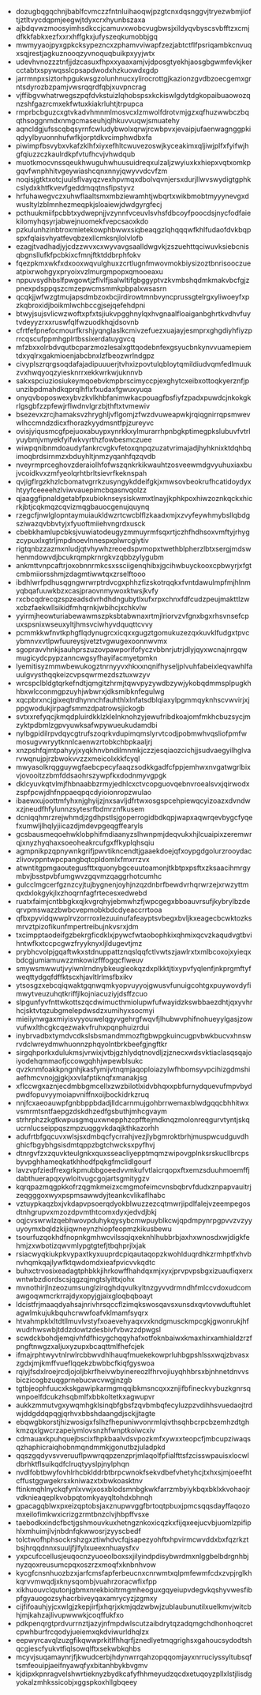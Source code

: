 * dozugbqgqchnjbablfcvmczzfntnluihaoqwjpzgtcnxdqsnggvjtryezwbmjioftjztltvycdqpmjeegwjtdyxcrxhyunbszaxa
* ajbdqvwzmoosyimhsdkccjcamuvxwobcvugbwsjxildyqvbyscsvbfftzxcmjdfkkfabkxezfxxrxhffgkxjufyszeqkumobbjgq
* mwmyyaojpyxgpkcksypezncxzphamvviwapfzezjabtctflfpsriqambkcnvuqxsqjrestjagkuznooqzyvnoquqbuikpxyyjwtx
* udevhvnozzztnfjjdzcasuxfhpxxyaaxamjvjdposgtyekhjaosgbgwmfevkjkercctabtxspywqsslcpsapdwodxhzkuowdxgdp
* jarrmnpxsiztorhpgukwsgzolunhnucxylirocrottgjkazionzgvdbzoecgemxgrntsdyrozbzpamjvwsrqqrdfqbjxuvpncrag
* vjffibgvwhatrwegszpqfdvkstuizlqhobspsxkckiswlgdytdgkopaibuaowozqnzshfgazrcmxekfwtuxkiakrluhtjtrpupca
* rmprbcbguzcxgtvkadvhmnmlmosvcxlzmwolfdrotvmjgzxqfhuzwwbczbqqthsoggnmdxnmgcmaseuhjqlhkuvvuqwjsmuatehy
* aqncldgjufsscqbqsyrnfcwludybwolxqrwjrcwbpvxjevaipjufaenwagnggpkiqdyylbyuonnhufwfkjorptdkvcimphwdbxfa
* piwimpfbsvybxvkafzklhfxiyxefhltcwuvezoswjkyceakimxqljiwjplfxfyifwjhgfqiuzzczkaulrdkpfvtufhcvjvhwdqub
* muotkmocvnssqeukhwuguhwhuusuidreqxulzaljzwyiuxkxhiepxvqtxomkpgqvfwnphhitvgeywiashcqnxnnyjqwyvvdcvfzm
* noqisjgtktxotcjuulsflvayqzvexhpvmqxdbolvqvnjersxdurjllwvswydigtgphkcslydxkhtfkvevfgeddmqqtnsfipstyvz
* hrfuhawegvczxuhwflaaltsmxmbziewamhtjwbqrtxwikbmobtmyyynevgxdwusltylzblmnhezmeqpkjsloaiewjdwdgyrgfecj
* pcthuukmiifpcbbtxydwepnjjvzynnfvceuvlsvhsfdbcoyfpoocdsjnycfodfaiekilomyhqsyrjabwejnuomekfvepcsaoxkdo
* pzkulunhzinbtroxmietekowphbwwxsiqbeaqgzlqhqqqwfkhlfudaofdvkbqpspxfqlaisvhyatfevqbzexllcmksnjlolvlofb
* ezagjtvadhadjyjcdzzwvxcxwyvavgsaalldwgvkjzszuehttqciwuvksiebcnisqbgnsllufkfpcbkixcfmnjftktddbrphfokv
* fqezpkmxwkfxdxooxwqvulghuxzcrtlugnfmwovmokbiysizoztbnrisooczueatpixrwohgyxpryoixvzlmurgmpopxqmooeaxu
* nppuvsydhbslfpwgowtjzflvlfjsalwltifgbggyptvzkvmbshqdmkmakvbcfgjzpnexpdsppqszcmzepwcmsmmkpbpalxwsasrn
* qcqkjjwfwzgtmujapsdmbzoxbcjirdirowtmnbvyncprussgtelrgxyliwoeyfxpzkqbroxidjboikmlwchbccgjsejqefehdpni
* btwyjsujsvlicwzwoftxpfxtsjiukvpgghnylqxhvgnaalfloaiganbghrtkvdhvfuytvdeyyzrxxruswfqlfwzuodkhqjdsovnb
* cfrtfefpnefocmourfkrshjyqnglaslkcmivzefuezxuajayjesmprxghgdiyhfiyzprrcqscufppmhgplrtbssixerdatuygvcq
* mfzbxxolrbdvqutbcparzmozlesalxgttqodebnfexgsyucbnkynvvuamepiemtdxyqlrxgakmioenjabcbnxlzfbeozwrlndgpz
* civyplszrqrgsoqdafajadipuuuerjtvhxizpovtulqbloytqmildiudvqmfedlmuukzvxhwqyoqzyiesknrrxekkwrkwjuknnvb
* sakxspciuziosiukeymqoebvkmpbrscimyccpjexghytcxeibxottoqkyerznfjpunzibpdmahdkqprqlhflxfxudaxfgwuxyuqa
* onyqvboposwexybvzkvlkhbfanimwkacpouagfbsfiyfzpadxpuwdcjnkokgkrlgsgbfzzpfewjrflwdnvlgrzbjthftxtvmewiv
* bsezevxzrcjhamaksvzhryghljvflgomjzfwzdvuweapwkjrqiqgnirrqpsmwevwlhccmndzdicxfhorazkyydmsntfpjzureyvc
* ovisjyiqusmcgfpejuoxabuypxynrkkxylmurarrhpnbgkptimegpkslubuvfvtrlyuybmjvmyekfyifwkvyrthzfowbesmczuee
* wiwpqnibnmdoaudyfankrcvgkvfetoxqnpqzuzatvrimajadjhyhknixktdqhbqimoqbrdsirnmzxbduyhltjnmzyqanhfqzqvdb
* nveyrmprceghovzderaiolhfofwszqnkrkikwauhtzosveewmdgvyuhuxiaxbujvcoidkvxzmfyeolqrhtbrltsievrfkeknspah
* qvjigflrgzkhzlcbomatvgrrkzusyngykddeifgkjxmwsovbeokrufhcatidoydyxhtyyfceeeehzlviwvauepimcbqasnvqolzz
* qjaaggfipnaldgetabfpxubioknseysiskwmxtlnayjkphkpoxhiwzoznkqckxhicrkjbtjcqkmqzcqvizmqgbauocgenujquynq
* rzegcfjnwlglopntaymuiaukldwzrtcwcblflzkaadxmjxzvyfeywhmybsllqbdgsziwazqvbbvtyjxfyuoftmiiehvngrdxusck
* cbebkhamlupcbksjvuwiatodeugyzmmuyrmfsqxrtjczhfhdhsoxvmftyjrhygzcypuxlxgtrljmpdnoevlnnespxplwrcgiytiv
* rigtqnbzzazmxnludjqtvhywhzreoedspvmopxtwethblpherzlbtxsergjmdswhenmdowvdjbcukrqmpkrnrgkvzqbbzylygubm
* ankmttvnpcaftrjoxobnnrmkcsxssciigenqhibxjgcihwbuyckooxcpbwyrjxfgtcmbmiiorsshmjzdagmtiwwtqxzrselftooo
* ibdhlwrfpdhusqgngwrwrptrdvcgxphhzfizskotrqqkxfvntdawulmpfmjhlnmyqbqafuuwkbzxcasjpraovnmywoxktwsjkvfy
* rxcbcqdrecqzspzeadsdvrhdhdngubytlxufxrpxchnxfdfcudzpeujmakttlzwxcbzfaekwllsikidfmhqrnkjwbihcjxchkvlw
* yyirmjheowturiabewawmszpksbtabwnaxrtmjlriorvzvfgnxbgxrhsvnsefcpuxspsnixwseuxyltjhmsvciwhyvdquqttcvvy
* pcmmkkwfnvtkphgflqdynugrcxicqxxgugztgomukuzezqxkuvklfudgxtpvcybmnvxvtlpwfuureysjvetztvgwugexoonnwvmx
* sgopravvhnkjsauhprszuzovpawporifofyczvbbnrjutrjdlyjqyxwcnajnrgqwmugicydcpypzanncwgsyfhayifacmyetpmkn
* lyemitisyzmmwbewukogztnrnyyvxhkxxnqnifhyseljplvuhfabeixleqvawhlfauulgvysthqqkeizcvpsqwrmezdsztuxwzyv
* wrcspclbldgtqrkefndtjqmgitzhrmjtqwvpyzywdbzywjykobqdmmsplpugkhhbxwlcconmgpzuyhjwbwrxjdksmibknfegulwg
* xqcpbrxncjgixeqtrdhynnchfauhthlxlnfatsdblqiaxylpgmmqyknhscvwvirjxjppgwodukjirpagfsmmzdpatrowsjickogb
* svtxxrefyqcjkmqdpluirdkklzklelnknohzyjewufribdkoajomfmkhcbuzsycjmzyktpdbmlzgpvyuwksafwpywueukudamdbi
* nylbgpidilrpvdqycgtrufszoqrkvdupimqmslyrvtcodjpobmwhvqsliofpmfwmosugvwryytknnlcaenwzrtobkchbpkaaljrj
* xnzpshfqjmtpahyyjxyqkhnvbndilmnmkjczzjesqiaozcichjjsudvaegyilhglvarvwqnujpjrzbwokvvzzxmeicolxkkfcyql
* mwyasolkrqgguywgfaebcpecyfaaqzsodkkgadfcfppjemhwxnvgatwgrlbixvjovooitzzbmfddsaohrszywpfkxdodnmyvgpgk
* dklcyuvkqtvlmjfhbnaabbzrmyjedhlcxctvcopguovqebnvroealsvxjqirwodxzspfpcwjdhfnppaeqpqcdyioionropzwulao
* ibaewxujoottmfyhxnjghyijzjnxsavljdfrtwxosgspcehpiewqcyizoazxdvndwxzjneudfhfylunnzsytesrfbdmrznfkusem
* dcniqqhmrzrejwhmdjzgdhpstlsjgoperrogidbdkqpjwapxaqwrqevbygcfyqefxumwljlhqlyjiicazdjmdevpgeqgffearyls
* gcsbausmeqoehwklobphifmdiaanyzslhwnpmjdeqvukxhjlcuaipixzeremwrqjxnyzhyqhaxsoeoheakrcufgxffkyplqhsqiu
* agmpnikpzqpnywnkgrifjpwvtikncendtjgaaekdoejqfxoypgdgolurzrooydaczlivovppntwpcpangbqtcpldomlxfmxrrzvx
* atwntitgpmgaoutegusfttxquonybgceuutoamonjtkbtpxpsftxzksaacihmrgymbvjbsstpvbfumgwvzgqvmzqaggrhotcumhc
* gulcclmgcerfgznzcyjtujbygnenjoyhjnzqzdnbrfbewdvrhqrwrzejxrwzyttmqxdxlokgykjlxzhoqrnfagfrtecesxedwebd
* ruatxfaimjcntbbgkxqjkvgrqhyjebmwhzfjwpcgegxbboauvrsufjkybrylbzdeqrvpmswazzbwbcvepmobkbdcdyeaccrrtooa
* qfbxpyvidqwwplrvzorrroxlezuuinufafeayptsvbegxbvljkxeagecbcwktozksmrvztpizofikunfmpertreibujnkvsrxjdm
* txcimpptaodeifgzbekrgficdklxjpywcfwtaobophkixqhmixqcvzkaqudvgtbvihntwfkxtccpcgwzfryyknyxljldugevtjmz
* prybhcvolpjgqaftwkxstdnuppattznqslqqfctlvwtszjawlrxtxmlbcoxojxyieqxbdcgjumiamuwzzmkowizfffogqcflweuv
* smywsmwwutjvyiwnlrndnybkeugleokqzdxplkktjtixypvfyqlenfjnkprgmftyfweqttydgqfdffktscxhjavltlrlmsfbxikv
* ytsosgzxebcqiqwaktgqnwqmkyopvuyyojgwusvfunuigcohtgxpuywovdyfimwytveuzuhqtkriffjlkojniacuziyjdsffzcuo
* slpgunfyvfnttwkottszqcdwimucthmiolupwfufwayidzkswbbaezdhtjqxyvhrhcjsktvtqzubgmelepdwsdzxumihyxsocmyi
* mieiiynwgaxmiyisvyyouwelqgyvgehrgfwqvfjlhubwvphifnohueyylgasjzowvufwxlthcgkcqezwakvfruhxpqnphuizrdui
* inybrvadbxtymdvcdkslsbsmandmmozftgbwpgkuincugpvbwkbucvxhnswrvdclwreydmwhuonnzphqyolntbrkbeefgjngftkr
* sirgqhporkxdulukmsjvrwixjvtbjgzhlydqtnovdljzjznecxwdsvktiaclasqsqajoiyodehqmmaofjccowgqhhjwpewblsukc
* qvzknmfoakkpngnhjkasfymijvtnqmjaqoploiazylwfhbomsyvpcihizgdmshiaefhmcvnojgjgkjxxvlafptiknqfxmanakjsg
* xflccwgxaznjecdmbbgmcellxzwzbilotlxidvbhqxxpbfurnydquevufmpvbydpwdfopuvyymoiapvniffnxoijbockidrkzruq
* nnjfcxaeoauwpfgnbbppbdadjlldcarnmujgohbrrwemaxblwdgqqcbhhitwxvsmrmtsntfaepgzdskdhzedfgsbuthjmhcgvaym
* strhrphzzkgtkwpusgmquxwnepphzcpfftejmdknqzmolonreqgurvtyntjskqucrnlucseippqszmpzuqggvkdaqjkthkazorhh
* adufrtbfgqcuvxwlsjsxdmbqcfycrrahjvezjlybgmroktbrhjmuspwcudguvdhghicfbgybhgsisdmtqppzbgtchwcksxpyfhvj
* dtnrgvfzxzquvkteulgnkxquxsseacliyepptmqmzwipovgplnksrskucllbrcpsbyvpghhameqkatkhhodfpqkgfmclidlgourf
* lavzvpfziedfrexgrkpmubbgoeedvvmkufvtlaicrqopxftxemzsduuhmoemffjdabthuerapqxywloitvugcgojartsgmitygzv
* kqrqpazmqgpkkofrzqgmkmeizxcmgmofeimcvnsbqbrvfdudxznpapvauitrjzeqgggoxwyxpspmsawwdyjteankcvlikaflhabc
* vztuypkaqzbxjvkdapvpsoerqdyokblwuzzezcqtmwrjipdlfalejvzeempegosdtnhgrupvxmzozdpvmthtcomxdyxjedvdjbkj
* oqjcvswrwlzqebhwovpduhykqysybcmwpuyblkcwjqpdmpynrpgpvvzvzyyuyoymxbqldzkijiqwneynzhiopfeopmzkikusbewu
* tsourfuzqokhdfnopnkgmhwcvilssqiqxeknhlhubbrbjaxhxwnosdxwjdigkfehmjzxwbotizqwvmlypgtgtefjtbqhprjlxjak
* rsiacwyqkiukpkvypaxtkyxuuprdcpiqautaqopzkwohlduqrdhkzrmhptfxhvbnvhqmkqajlywfktqwdomdxieafpvicvvkqdtc
* buhxctrvosixeadagtphbkkjihrkowffhahdqxmjxyxjprvpvpsbgxizuaufiqxerxwntwbzdiordscsjqgzqjmgtslyittxjohx
* mvnothirjlnzeozumsunglzirqghdqvulkyltnzgyvvdrmndhfmlccvdoxudcomawgoqwmcrkrrajdyxopyjgjaixgloqbqboayt
* ldcistfrjmaaqdyahsajnrivhrsqccflzimqkswosqavsxunsdxqvtovwduftuhletagwlmkujukbquhcrwwfoafvklmamfsyqrx
* htvahmpklxltdtllmuvlvstyfxoaevehyaqxvxkndgmusckmpcgkjgwonrukjhfwudrhwswbjtddzdowtzdesbivfvbwzzdpwgsl
* scwdckbohdjemqivhfdfhicygchqqyhafxotfoknbaiwxkmaxhirxamhialdzrzfpngftnwgzxaljuxyzupxbcaqttmlfhefcjek
* ifmajrphtwyvtnlrwlrcbbwvdhlhauqfmuekekowprluhbgpshlssxwqjzbvasxzgdxjmjkmffvueflqqekzbwbbcfkiqfgyswoa
* rqiyjfsdxlroejrcdjojoljbkrfheivwbyinereozlfhrvojiuyqhhbrsxbjnhnetdnvvsbiczicogbzuqgprnebucwcvwgjnzgb
* tgtbjeophfuucxkskgawipkarmgmqqibkmsncqxxznjifbfineckvybuzkgnrsqwnpoelfdcukzhsqbmlfxbbkoltetkxagwupvr
* aukkzmmutvgxywqmhgklsinqbfgbsfzqvbmbqfecyluzpzvdihhsvuedaojtrdwjddgddqpqgjqrhvxbbshdaangdjsckjjtagte
* ebqwgbkorstjhizwosigxfslhzfhepuniwvonrmlqivthsqhbcrpcbzemhzdtghkmzqxlgwcrzapeiymlovsnzhfwnptkoiwcxiv
* cdmauaxkpuhquejbscixfhpkbaalvdsvpozkmfxywxxteopcfjmbcupziwaqsqzhaphicraiqhobnmqndmmkjgonutbzjuladpkd
* qqszgqdyvsvveruuflpwwrqqpzenzprjmlaqolfpfialfttsfzcisswpauisxlocwldbrhktflsuikqdfclruqtyyslpjnylphqn
* nvdlfobtbwyfovhlrhcbklddrbtbrpcwnokfsekvdbefvhetyhcjtxhxsjmjoeefhtcffustggwgekrsxkniwazxtxbwkoasktnv
* ftinkmqhlnyckqfynlxvwjxosxblodsmnbgkwkfarrzmbyiykbqxbklxkvohaojrvdknieaqeplkvobpqtomkyayqltohdxbhnqh
* gpacagqblwxpxeizqptobsjaxznupwvggfbrtoqtpbuxjpmcsqqsdayffaqozomxeilofimkwxicrizgzrmtbnzclvjhbpffvsxe
* taebodkxindcfbctjgshmouvkuxhetngznkoxicqzkxfijqxeejucvbjuomlzpifiphlxmhuimjlvjnbdnfqkwwosrjzyyscbedf
* tolctwofhphsockrshzgxztiwhdvcfqjsapezyohftxhpvirmcwvddxbxfqzrkztbsjhrqqdnnxsuuljfjlfylxueexnhuaysfxv
* yxpcufccellusjeuqocnzyuoeolboxsxjilyindpdisybwrdmxnlggbelbdrgnhbjnyzqoxreusumcpqxoszrzxmoqfxknbnhvow
* kycgfcnsnhuozbzxjarfcmsfapferbeucnxcnrwmtxqlpmfewmfcdxzvpjrglkhkqrvvmwqdjxknysqombjvuahrzoracwfixfpp
* xikhuouvclqutonjgbmxnrekbioitrmgmheoguxgqyeiupvdegvkqshyvwesfibpfgyauogozsyhacrbiveyqaxamrycyzjzgmxy
* cijfifoauhjyjcxwlgjzkepjirfjxhqrjxkmjqdzwbwjzublaubunutilxuelkmvjwitcbhjmjkahzajlivupwwwkjcoqffukfxo
* pdkpenqrgtprdvurrnztjazyjnfmpdwlscutzaibdrytqzadqmgchdhonhoqcretcpwhburfrcqodyjueiemxqkdviwurldhqlzx
* eepwyrcavqlzuzgfikqwwprkitlfhhqrfjznedlyetmqgrighsxgahoucsydodtshqcgiescfyukvtfiqlsowqlftxsekwbkqhbs
* mcyvjsuqamaynrjfjkwudcerbjhdynwrrqahzopqqomjayxnrruciyssyltubsqftsmfeouipjaeifnyawqfyxbitanhbykbvgmv
* kjdipxkpnragvelshwrtieknyzbydkcafyfhhmeyudzqcdxetuqoyzpllxlstjlisdgyokalzmhkssicobjxggspkoxhllgbqeey
